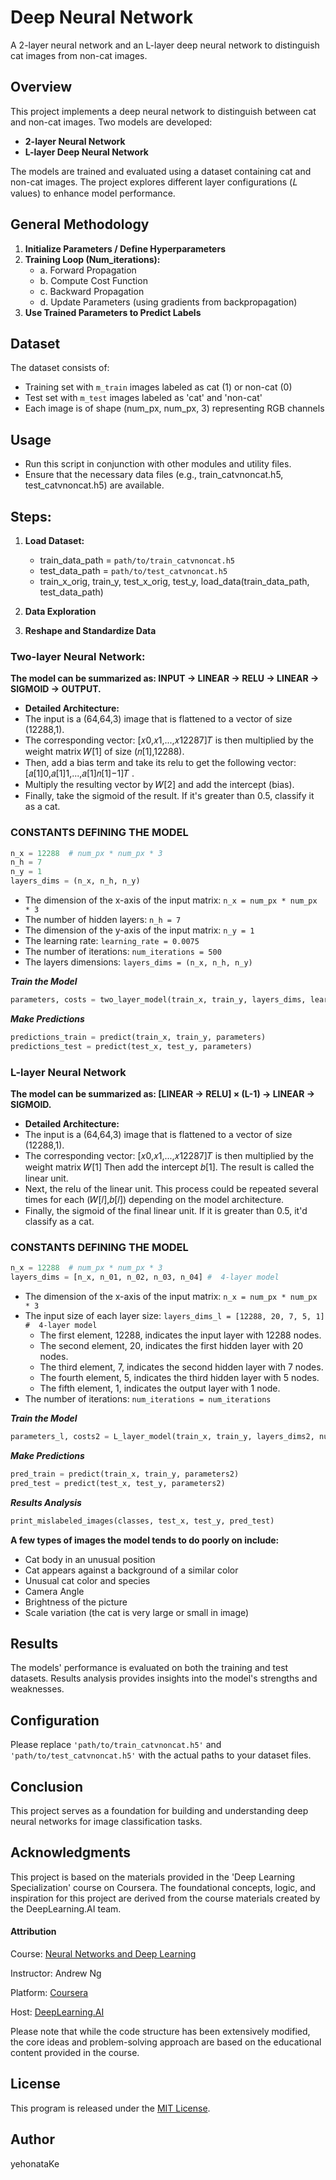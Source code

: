 # Deep Neural Network
A 2-layer neural network and an L-layer deep neural network to distinguish cat images from non-cat images.

## Overview

This project implements a deep neural network to distinguish between cat and non-cat images. Two models are developed:

  -  **2-layer Neural Network**
  -  **L-layer Deep Neural Network**

The models are trained and evaluated using a dataset containing cat and non-cat images. The project explores different layer configurations (𝐿 values) to enhance model performance.

## General Methodology

1. **Initialize Parameters / Define Hyperparameters**
2. **Training Loop (Num_iterations):**
    - a. Forward Propagation
    - b. Compute Cost Function
    - c. Backward Propagation
    - d. Update Parameters (using gradients from backpropagation)
3. **Use Trained Parameters to Predict Labels**

## Dataset

The dataset consists of:
- Training set with `m_train` images labeled as cat (1) or non-cat (0)
- Test set with `m_test` images labeled as 'cat' and 'non-cat'
- Each image is of shape (num_px, num_px, 3) representing RGB channels

## Usage

- Run this script in conjunction with other modules and utility files.
- Ensure that the necessary data files (e.g., train_catvnoncat.h5, test_catvnoncat.h5) are available.

## Steps:
1. **Load Dataset:**
   - train_data_path = `path/to/train_catvnoncat.h5`
   - test_data_path = `path/to/test_catvnoncat.h5`
   - train_x_orig, train_y, test_x_orig, test_y, load_data(train_data_path, test_data_path)

2. **Data Exploration**

3. **Reshape and Standardize Data**

### Two-layer Neural Network:

**The model can be summarized as: INPUT -> LINEAR -> RELU -> LINEAR -> SIGMOID -> OUTPUT.**
  - **Detailed Architecture:**
  - The input is a (64,64,3) image that is flattened to a vector of size (12288,1).
  - The corresponding vector: [𝑥0,𝑥1,...,𝑥12287]𝑇 is then multiplied by the weight matrix 𝑊[1] of size (𝑛[1],12288).
  - Then, add a bias term and take its relu to get the following vector: [𝑎[1]0,𝑎[1]1,...,𝑎[1]𝑛[1]−1]𝑇 .
  - Multiply the resulting vector by 𝑊[2] and add the intercept (bias).
  - Finally, take the sigmoid of the result. If it's greater than 0.5, classify it as a cat.

### CONSTANTS DEFINING THE MODEL ####
```python
n_x = 12288  # num_px * num_px * 3
n_h = 7
n_y = 1
layers_dims = (n_x, n_h, n_y)
```
  - The dimension of the x-axis of the input matrix: `n_x = num_px * num_px * 3`
  - The number of hidden layers: `n_h = 7`
  - The dimension of the y-axis of the input matrix: `n_y = 1`
  - The learning rate: `learning_rate = 0.0075`
  - The number of iterations: `num_iterations = 500`
  - The layers dimensions: `layers_dims = (n_x, n_h, n_y)`

***Train the Model***
```python
parameters, costs = two_layer_model(train_x, train_y, layers_dims, learning_rate, num_iterations, print_cost=True)
```

***Make Predictions***
```python
predictions_train = predict(train_x, train_y, parameters)
predictions_test = predict(test_x, test_y, parameters)
```

### L-layer Neural Network

**The model can be summarized as: [LINEAR -> RELU] × (L-1) -> LINEAR -> SIGMOID.**
  - **Detailed Architecture:**
  - The input is a (64,64,3) image that is flattened to a vector of size (12288,1).
  - The corresponding vector: [𝑥0,𝑥1,...,𝑥12287]𝑇 is then multiplied by the weight matrix 𝑊[1] Then add the intercept 𝑏[1]. The result is called the linear unit.
  - Next, the relu of the linear unit. This process could be repeated several times for each (𝑊[𝑙],𝑏[𝑙]) depending on the model architecture.
  - Finally, the sigmoid of the final linear unit. If it is greater than 0.5, it'd classify as a cat.

### CONSTANTS DEFINING THE MODEL ####
```python
n_x = 12288  # num_px * num_px * 3
layers_dims = [n_x, n_01, n_02, n_03, n_04] #  4-layer model
```

  - The dimension of the x-axis of the input matrix: `n_x = num_px * num_px * 3`
  - The input size of each layer size: `layers_dims_l = [12288, 20, 7, 5, 1] #  4-layer model`
    -   The first element, 12288, indicates the input layer with 12288 nodes.
    -   The second element, 20, indicates the first hidden layer with 20 nodes.
    -   The third element, 7, indicates the second hidden layer with 7 nodes.
    -   The fourth element, 5, indicates the third hidden layer with 5 nodes.
    -   The fifth element, 1, indicates the output layer with 1 node.
  - The number of iterations: `num_iterations = num_iterations`

***Train the Model***
```python
parameters_l, costs2 = L_layer_model(train_x, train_y, layers_dims2, num_iterations=num_iterations, print_cost=True)
```

***Make Predictions***
```python
pred_train = predict(train_x, train_y, parameters2)
pred_test = predict(test_x, test_y, parameters2)
```

***Results Analysis***
```python
print_mislabeled_images(classes, test_x, test_y, pred_test)
```

****A few types of images the model tends to do poorly on include:****
 - Cat body in an unusual position
 - Cat appears against a background of a similar color
 - Unusual cat color and species
 - Camera Angle
 - Brightness of the picture
 - Scale variation (the cat is very large or small in image)

## Results

The models' performance is evaluated on both the training and test datasets. Results analysis provides insights into the model's strengths and weaknesses.

## Configuration

Please replace `'path/to/train_catvnoncat.h5'` and `'path/to/test_catvnoncat.h5'` with the actual paths to your dataset files.

## Conclusion

This project serves as a foundation for building and understanding deep neural networks for image classification tasks.

## Acknowledgments

This project is based on the materials provided in the 'Deep Learning Specialization' course on Coursera. The foundational concepts, logic, and inspiration for this project are derived from the course materials created by the DeepLearning.AI team.

#### Attribution

Course: [Neural Networks and Deep Learning](https://www.coursera.org/learn/neural-networks-deep-learning?specialization=deep-learning) 

Instructor: Andrew Ng 

Platform: [Coursera](https://www.coursera.org)

Host: [DeepLearning.AI](https://www.deeplearning.ai)

Please note that while the code structure has been extensively modified, the core ideas and problem-solving approach are based on the educational content provided in the course.

## License

This program is released under the [MIT License](https://github.com/yehonatanke/Neural_Network_Logistic_Regression/blob/main/LICENSE).

## Author

yehonataKe

